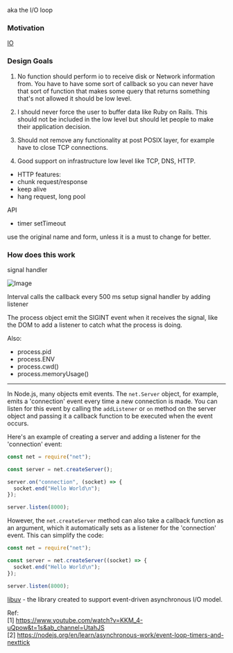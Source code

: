 aka the I/O loop

### Motivation

[IO](io.md)

### Design Goals

1. No function should perform io to receive disk or Network information from. You have to have some sort of callback so you can never have that sort of function that makes some query that returns something that's not allowed it should be low level.

2. I should never force the user to buffer data like Ruby on Rails. This should not be included in the low level but should let people to make their application decision.

3. Should not remove any functionality at post POSIX layer, for example have to close TCP connections.

4. Good support on infrastructure low level like TCP, DNS, HTTP.

- HTTP features:
- chunk request/response
- keep alive
- hang request, long pool

API

- timer
  setTimeout

use the original name and form, unless it is a must to change for better.

### How does this work

signal handler

![Image](https://i.gyazo.com/e559f7df7b260e9738fd234f4a8495b1.png)

Interval calls the callback every 500 ms
setup signal handler by adding listener

The process object emit the SIGINT event when it receives the signal, like the DOM to add a listener to catch what the process is doing.

Also:

- process.pid
- process.ENV
- process.cwd()
- process.memoryUsage()

---

In Node.js, many objects emit events. The `net.Server` object, for example, emits a 'connection' event every time a new connection is made. You can listen for this event by calling the `addListener` or `on` method on the server object and passing it a callback function to be executed when the event occurs.

Here's an example of creating a server and adding a listener for the 'connection' event:

```javascript
const net = require("net");

const server = net.createServer();

server.on("connection", (socket) => {
  socket.end("Hello World\n");
});

server.listen(8000);
```

However, the `net.createServer` method can also take a callback function as an argument, which it automatically sets as a listener for the 'connection' event. This can simplify the code:

```javascript
const net = require("net");

const server = net.createServer((socket) => {
  socket.end("Hello World\n");
});

server.listen(8000);
```

[libuv](3.1%20event-loop-libuv.md) - the library created to support event-driven asynchronous I/O model.

Ref:  
[1] https://www.youtube.com/watch?v=KKM_4-uQpow&t=1s&ab_channel=UtahJS  
[2] https://nodejs.org/en/learn/asynchronous-work/event-loop-timers-and-nexttick
